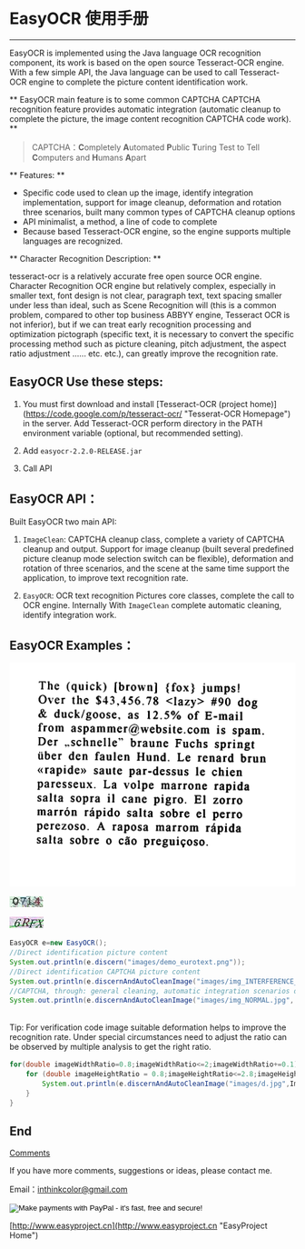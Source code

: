 # EasyOCR 使用手册

---------------


EasyOCR is implemented using the Java language OCR recognition component, its work is based on the open source Tesseract-OCR engine. With a few simple API, the Java language can be used to call Tesseract-OCR engine to complete the picture content identification work.

** EasyOCR main feature is to some common CAPTCHA CAPTCHA recognition feature provides automatic integration (automatic cleanup to complete the picture, the image content recognition CAPTCHA code work). **

> CAPTCHA：**C**ompletely **A**utomated **P**ublic **T**uring Test to Tell **C**omputers and **H**umans **A**part

** Features: **

- Specific code used to clean up the image, identify integration implementation, support for image cleanup, deformation and rotation three scenarios, built many common types of CAPTCHA cleanup options
- API minimalist, a method, a line of code to complete
- Because based Tesseract-OCR engine, so the engine supports multiple languages are recognized.

** Character Recognition Description: **

tesseract-ocr is a relatively accurate free open source OCR engine. Character Recognition OCR engine but relatively complex, especially in smaller text, font design is not clear, paragraph text, text spacing smaller under less than ideal, such as Scene Recognition will (this is a common problem, compared to other top business ABBYY engine, Tesseract OCR is not inferior), but if we can treat early recognition processing and optimization pictograph (specific text, it is necessary to convert the specific processing method such as picture cleaning, pitch adjustment, the aspect ratio adjustment ...... etc. etc.), can greatly improve the recognition rate.


##  EasyOCR Use these steps:

1. You must first download and install [Tesseract-OCR (project home)] (https://code.google.com/p/tesseract-ocr/ "Tesserat-OCR Homepage") in the server. Add Tesseract-OCR perform directory in the PATH environment variable (optional, but recommended setting).

2. Add `easyocr-2.2.0-RELEASE.jar`

3. Call API



##  EasyOCR API：


Built EasyOCR two main API:

1. `ImageClean`: CAPTCHA cleanup class, complete a variety of CAPTCHA cleanup and output. Support for image cleanup (built several predefined picture cleanup mode selection switch can be flexible), deformation and rotation of three scenarios, and the scene at the same time support the application, to improve text recognition rate.

2. `EasyOCR`: OCR text recognition Pictures core classes, complete the call to OCR engine. Internally With `ImageClean` complete automatic cleaning, identify integration work.



##  EasyOCR Examples：
![demo_eurotext.png](images/demo_eurotext.png)  

![img_INTERFERENCE_LINE.png](images/img_INTERFERENCE_LINE.png)  

![img_NORMAL.jpg](images/img_NORMAL.jpg) 

```JAVA
EasyOCR e=new EasyOCR();
//Direct identification picture content
System.out.println(e.discern("images/demo_eurotext.png")); 
//Direct identification CAPTCHA picture content
System.out.println(e.discernAndAutoCleanImage("images/img_INTERFERENCE_LINE.png",ImageType.CAPTCHA_INTERFERENCE_LINE)); 
//CAPTCHA, through: general cleaning, automatic integration scenarios deformation processing, identifying content
System.out.println(e.discernAndAutoCleanImage("images/img_NORMAL.jpg", ImageType.CAPTCHA_NORMAL, 1.6, 0.7));
		
```

Tip: For verification code image suitable deformation helps to improve the recognition rate. Under special circumstances need to adjust the ratio can be observed by multiple analysis to get the right ratio.
```JAVA
for(double imageWidthRatio=0.8;imageWidthRatio<=2;imageWidthRatio+=0.1){
	for (double imageHeightRatio = 0.8;imageHeightRatio<=2.8;imageHeightRatio+=0.1) {
		System.out.println(e.discernAndAutoCleanImage("images/d.jpg",ImageType.CAPTCHA_NORMAL,imageWidthRatio,imageHeightRatio));
	}
}
```



## End

[Comments](http://www.easyproject.cn/easyocr/en/index.jsp#about 'Comments')

If you have more comments, suggestions or ideas, please contact me.

Email：<inthinkcolor@gmail.com>

<p>
<form action="https://www.paypal.com/cgi-bin/webscr" method="post" target="_blank">
<input type="hidden" name="cmd" value="_xclick">
<input type="hidden" name="business" value="inthinkcolor@gmail.com">
<input type="hidden" name="item_name" value="EasyProject development Donation">
<input type="hidden" name="no_note" value="1">
<input type="hidden" name="tax" value="0">
<input type="image" src="http://www.easyproject.cn/images/paypaldonation5.jpg"  title="PayPal donation"  border="0" name="submit" alt="Make payments with PayPal - it's fast, free and secure!">
</form>
</P>


[http://www.easyproject.cn](http://www.easyproject.cn "EasyProject Home")